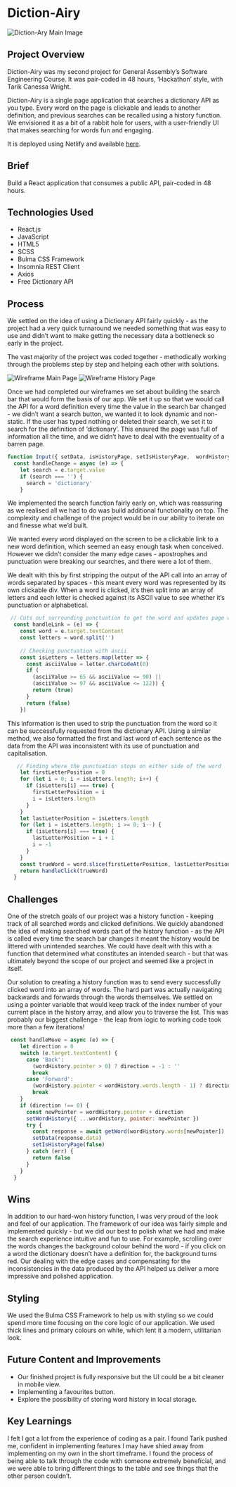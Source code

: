 # Diction-Airy

![Diction-Ary Main Image](./assets/image1.png)


## Project Overview

Diction-Airy was my second project for General Assembly’s Software Engineering Course. It was pair-coded in 48 hours, ‘Hackathon’ style, with Tarik Canessa Wright.

Diction-Airy is a single page application that searches a dictionary API as you type. Every word on the page is clickable and leads to another definition, and previous searches can be recalled using a history function. We envisioned it as a bit of a rabbit hole for users, with a user-friendly UI that makes searching for words fun and engaging.

It is deployed using Netlify and available [here](https://diction-airy.netlify.app/).

## Brief

Build a React application that consumes a public API, pair-coded in 48 hours.

## Technologies Used

* React.js
* JavaScript
* HTML5
* SCSS
* Bulma CSS Framework
* Insomnia REST Client
* Axios
* Free Dictionary API

## Process

We settled on the idea of using a Dictionary API fairly quickly - as the project had a very quick turnaround we needed something that was easy to use and didn’t want to make getting the necessary data a bottleneck so early in the project.

The vast majority of the project was coded together - methodically working through the problems step by step and helping each other with solutions.

![Wireframe Main Page](./assets/image2.png)
![Wireframe History Page](./assets/image3.png)

Once we had completed our wireframes we set about building the search bar that would form the basis of our app. We set it up so that we would call the API for a word definition every time the value in the search bar changed - we didn’t want a search button, we wanted it to look dynamic and non-static. If the user has typed nothing or deleted their search, we set it to search for the definition of ‘dictionary’. This ensured the page was full of information all the time, and we didn’t have to deal with the eventuality of a barren page.

```javascript 
function Input({ setData, isHistoryPage, setIsHistoryPage,  wordHistory, setWordHistory }) {
  const handleChange = async (e) => {
    let search = e.target.value
    if (search === '') {
      search = 'dictionary'
    }
```


We implemented the search function fairly early on, which was reassuring as we realised all we had to do was build additional functionality on top. The complexity and challenge of the project would be in our ability to iterate on and finesse what we’d built.

We wanted every word displayed on the screen to be a clickable link to a new word definition, which seemed an easy enough task when conceived. However we didn’t consider the many edge cases - apostrophes and punctuation were breaking our searches, and there were a lot of them. 

We dealt with this by first stripping the output of the API call into an array of words separated by spaces - this meant every word was represented by its own clickable div. When a word is clicked, it’s then split into an array of letters and each letter is checked against its ASCII value to see whether it’s punctuation or alphabetical. 

```javascript 
 // Cuts out surrounding punctuation to get the word and updates page with it
  const handleLink = (e) => {
    const word = e.target.textContent
    const letters = word.split('')
    
    // Checking punctuation with ascii
    const isLetters = letters.map(letter => {
      const asciiValue = letter.charCodeAt(0)
      if (
        (asciiValue >= 65 && asciiValue <= 90) || 
        (asciiValue >= 97 && asciiValue <= 122)) {
        return (true)
      }
      return (false)
    })
```

This information is then used to strip the punctuation from the word so it can be successfully requested from the dictionary API. Using a similar method, we also formatted the first and last word of each sentence as the data from the API was inconsistent with its use of punctuation and capitalisation.

```javascript 
   // Finding where the punctuation stops on either side of the word
    let firstLetterPosition = 0
    for (let i = 0; i < isLetters.length; i++) {
      if (isLetters[i] === true) {
        firstLetterPosition = i
        i = isLetters.length
      }
    }
    let lastLetterPosition = isLetters.length
    for (let i = isLetters.length; i >= 0; i--) {
      if (isLetters[i] === true) {
        lastLetterPosition = i + 1
        i = -1
      }
    }
    const trueWord = word.slice(firstLetterPosition, lastLetterPosition)
    return handleClick(trueWord)
  }
```


## Challenges

One of the stretch goals of our project was a history function - keeping track of all searched words and clicked definitions. We quickly abandoned the idea of making searched words part of the history function - as the API is called every time the search bar changes it meant the history would be littered with unintended searches. We could have dealt with this with a function that determined what constitutes an intended search - but that was ultimately beyond the scope of our project and seemed like a project in itself.

Our solution to creating a history function was to send every successfully clicked word into an array of words. The hard part was actually navigating backwards and forwards through the words themselves. We settled on using a pointer variable that would keep track of the index number of your current place in the history array, and allow you to traverse the list. This was probably our biggest challenge - the leap from logic to working code took more than a few iterations!

```javascript 
 const handleMove = async (e) => {
    let direction = 0
    switch (e.target.textContent) {
      case 'Back':
        (wordHistory.pointer > 0) ? direction = -1 : ''
        break
      case 'Forward':
        (wordHistory.pointer < wordHistory.words.length - 1) ? direction = 1 : ''
        break
    }
    if (direction !== 0) {
      const newPointer = wordHistory.pointer + direction
      setWordHistory({ ...wordHistory, pointer: newPointer })
      try {
        const response = await getWord(wordHistory.words[newPointer])
        setData(response.data)
        setIsHistoryPage(false)
      } catch (err) {
        return false
      } 
    }
  }
```

## Wins

In addition to our hard-won history function, I was very proud of the look and feel of our application. The framework of our idea was fairly simple and implemented quickly - but we did our best to polish what we had and make the search experience intuitive and fun to use. For example, scrolling over the words changes the background colour behind the word - if you click on a word the dictionary doesn’t have a definition for, the background turns red. Our dealing with the edge cases and compensating for the inconsistencies in the data produced by the API helped us deliver a more impressive and polished application.

## Styling

We used the Bulma CSS Framework to help us with styling so we could spend more time focusing on the core logic of our application. We used thick lines and primary colours on white, which lent it a modern, utilitarian look.

## Future Content and Improvements

* Our finished project is fully responsive but the UI could be a bit cleaner in mobile view.
* Implementing a favourites button.
* Explore the possibility of storing word history in local storage.

## Key Learnings

I felt I got a lot from the experience of coding as a pair. I found Tarik pushed me, confident in implementing features I may have shied away from implementing on my own in the short timeframe. I found the process of being able to talk through the code with someone extremely beneficial, and we were able to bring different things to the table and see things that the other person couldn’t.
